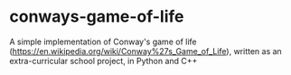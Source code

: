 # conways-game-of-life

A simple implementation of Conway's game of life (https://en.wikipedia.org/wiki/Conway%27s_Game_of_Life), written as an extra-curricular school project, in Python and C++
